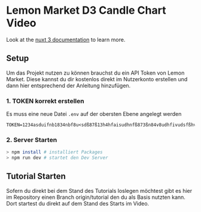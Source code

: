 # Lemon Market D3 Candle Chart Video

Look at the [nuxt 3 documentation](https://v3.nuxtjs.org) to learn more.

## Setup

Um das Projekt nutzen zu können brauchst du ein API Token von Lemon Market. Diese kannst du dir kostenlos direkt im Nutzerkonto erstellen und dann hier entsprechend der Anleitung hinzufügen.

### 1. TOKEN korrekt erstellen

Es muss eine neue Datei `.env` auf der obersten Ebene angelegt werden

```env
TOKEN=1234asduifnb1834nbf8u<sdß87ß13h4hfaisudhnfß873ßn84v8udhfivudsfßhv89sg...
```

### 2. Server Starten

```bash
> npm install # installiert Packages
> npm run dev # startet den Dev Server
```

## Tutorial Starten

Sofern du direkt bei dem Stand des Tutorials loslegen möchtest gibt es hier im Repository einen Branch origin/tutorial den du als Basis nutzten kann. Dort startest du direkt auf dem Stand des Starts im Video.
